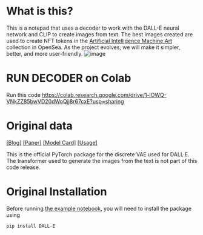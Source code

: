 # What is this?
This is a notepad that uses a decoder to work with the DALL-E neural network and CLIP to create images from text. The best images created are used to create NFT tokens in the [Artificial Intelligence Machine Art](https://opensea.io/collection/aiartmachine) collection in OpenSea. As the project evolves, we will make it simpler, better, and more user-friendly.
![image](https://user-images.githubusercontent.com/20400692/141420798-2eb48652-5a97-4318-b3d6-8b6988b214ba.png)


# RUN DECODER on Colab

Run this code https://colab.research.google.com/drive/1-lOWQ-VNkZZ85bwVD20dWoQjj8r67cxE?usp=sharing

# Original data
[[Blog]](https://openai.com/blog/dall-e/) [[Paper]](https://arxiv.org/abs/2102.12092) [[Model Card]](model_card.md) [[Usage]](notebooks/usage.ipynb)

This is the official PyTorch package for the discrete VAE used for DALL·E. The transformer used to generate the images from the text is not part of this code release.

# Original Installation

Before running [the example notebook](notebooks/usage.ipynb), you will need to install the package using

	pip install DALL-E
